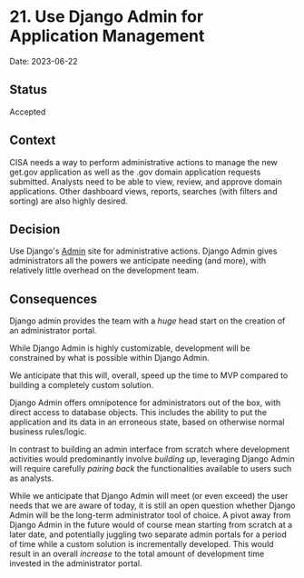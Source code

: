 # 21. Use Django Admin for Application Management

Date: 2023-06-22

## Status

Accepted

## Context

CISA needs a way to perform administrative actions to manage the new get.gov application as well as the .gov domain
application requests submitted. Analysts need to be able to view, review, and approve domain applications. Other
dashboard views, reports, searches (with filters and sorting) are also highly desired.

## Decision

Use Django's [Admin](https://docs.djangoproject.com/en/4.2/ref/contrib/admin/) site for administrative actions. Django
Admin gives administrators all the powers we anticipate needing (and more), with relatively little overhead on the
development team.

## Consequences

Django admin provides the team with a _huge_ head start on the creation of an administrator portal.

While Django Admin is highly customizable, development will be constrained by what is possible within Django Admin.

We anticipate that this will, overall, speed up the time to MVP compared to building a completely custom solution.

Django Admin offers omnipotence for administrators out of the box, with direct access to database objects. This includes
the ability to put the application and its data in an erroneous state, based on otherwise normal business rules/logic.

In contrast to building an admin interface from scratch where development activities would predominantly
involve _building up_, leveraging Django Admin will require carefully _pairing back_ the functionalities available to
users such as analysts.

While we anticipate that Django Admin will meet (or even exceed) the user needs that we are aware of today, it is still
an open question whether Django Admin will be the long-term administrator tool of choice. A pivot away from Django Admin
in the future would of course mean starting from scratch at a later date, and potentially juggling two separate admin
portals for a period of time while a custom solution is incrementally developed. This would result in an overall 
_increase_ to the total amount of development time invested in the administrator portal. 
